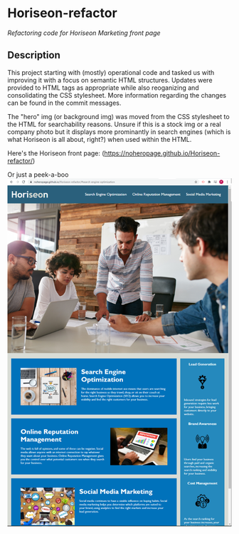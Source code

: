 # Horiseon-refactor
*Refactoring code for Horiseon Marketing front page*

## Description
This project starting with (mostly) operational code and tasked us with improving it with a focus on semantic HTML structures. Updates were provided to HTML tags as appropriate while also reoganizing and consolidating the CSS stylesheet. More information regarding the changes can be found in the commit messages.

The "hero" img (or background img) was moved from the CSS stylesheet to the HTML for searchability reasons. Unsure if this is a stock img or a real company photo but it displays more prominantly in search engines (which is what Horiseon is all about, right?) when used within the HTML.

Here's the Horiseon front page: (https://noheropage.github.io/Horiseon-refactor/)

Or just a peek-a-boo
![front page screenshot](assets/images/Horiseon_screenshot.png)